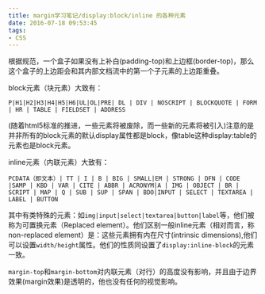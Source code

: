 ```yaml
---
title: margin学习笔记/display:block/inline 的各种元素
date: 2016-07-18 09:53:45
tags:
- CSS
---
```

根据规范，一个盒子如果没有上补白(padding-top)和上边框(border-top)，那么这个盒子的上边距会和其内部文档流中的第一个子元素的上边距重叠。

block元素（块元素）大致有：
```
P|H1|H2|H3|H4|H5|H6|UL|OL|PRE| DL | DIV | NOSCRIPT | BLOCKQUOTE | FORM | HR | TABLE | FIELDSET | ADDRESS
```
(随着html5标准的推进，一些元素将被废除，而一些新的元素将被引入)注意的是并非所有的block元素的默认display属性都是block，像table这种display:table的元素也是block元素。

inline元素（内联元素）大致有：
```
PCDATA（即文本）| TT | I | B | BIG | SMALL|EM | STRONG | DFN | CODE |SAMP | KBD | VAR | CITE | ABBR | ACRONYM|A | IMG | OBJECT | BR | SCRIPT | MAP | Q | SUB | SUP | SPAN | BDO|INPUT | SELECT | TEXTAREA | LABEL | BUTTON
```
其中有类特殊的元素：如`img|input|select|textarea|button|label`等，他们被称为可置换元素（Replaced element）。他们区别一般inline元素（相对而言，称non-replaced element）是：这些元素拥有内在尺寸(intrinsic dimensions),他们可以设置`width/height`属性。他们的性质同设置了`display:inline-block`的元素一致。

`margin-top`和`margin-bottom`对内联元素（对行）的高度没有影响，并且由于边界效果(margin效果)是透明的，他也没有任何的视觉影响。